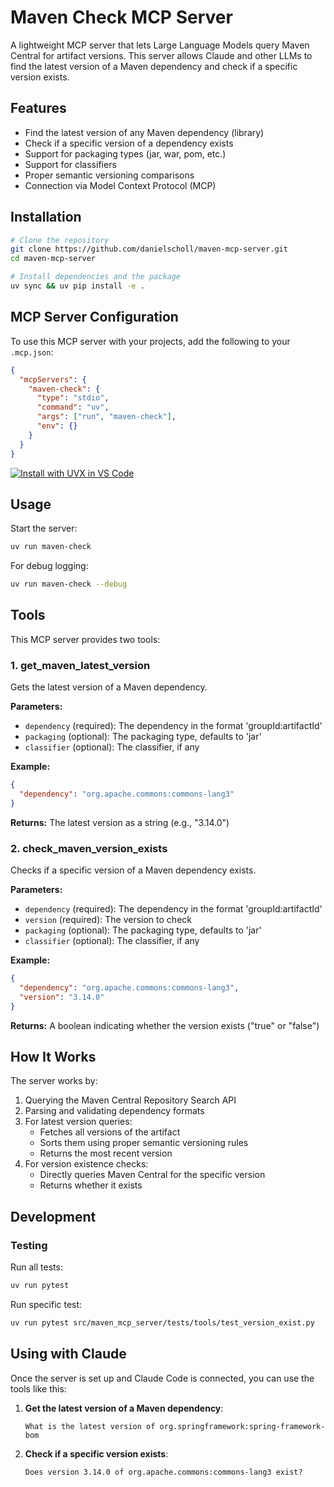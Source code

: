 # Maven Check MCP Server

A lightweight MCP server that lets Large Language Models query Maven Central for artifact versions. This server allows Claude and other LLMs to find the latest version of a Maven dependency and check if a specific version exists.

## Features

- Find the latest version of any Maven dependency (library)
- Check if a specific version of a dependency exists
- Support for packaging types (jar, war, pom, etc.)
- Support for classifiers
- Proper semantic versioning comparisons
- Connection via Model Context Protocol (MCP)

## Installation

```bash
# Clone the repository
git clone https://github.com/danielscholl/maven-mcp-server.git
cd maven-mcp-server

# Install dependencies and the package
uv sync && uv pip install -e .
```

## MCP Server Configuration

To use this MCP server with your projects, add the following to your `.mcp.json`:

```json
{
  "mcpServers": {
    "maven-check": {
      "type": "stdio",
      "command": "uv",
      "args": ["run", "maven-check"],
      "env": {}
    }
  }
}
```

[![Install with UVX in VS Code](https://img.shields.io/badge/VS_Code-UVX-0098FF?style=flat-square&logo=visualstudiocode&logoColor=white)](https://vscode.dev/redirect?url=mcp/install?%7B%22name%22%3A%22maven-check%22%2C%22command%22%3A%22uvx%22%2C%22args%22%3A%5B%22--from%22%2C%22git%2Bhttps%3A%2F%2Fgithub.com%2Fdanielscholl%2Fmaven-mcp-server%40main%22%2C%22maven-check%22%5D%2C%22env%22%3A%7B%7D%7D)

## Usage

Start the server:

```bash
uv run maven-check
```

For debug logging:

```bash
uv run maven-check --debug
```

## Tools

This MCP server provides two tools:

### 1. get_maven_latest_version

Gets the latest version of a Maven dependency.

**Parameters:**
- `dependency` (required): The dependency in the format 'groupId:artifactId'
- `packaging` (optional): The packaging type, defaults to 'jar'
- `classifier` (optional): The classifier, if any

**Example:**
```json
{
  "dependency": "org.apache.commons:commons-lang3"
}
```

**Returns:** The latest version as a string (e.g., "3.14.0")

### 2. check_maven_version_exists

Checks if a specific version of a Maven dependency exists.

**Parameters:**
- `dependency` (required): The dependency in the format 'groupId:artifactId'
- `version` (required): The version to check
- `packaging` (optional): The packaging type, defaults to 'jar'
- `classifier` (optional): The classifier, if any

**Example:**
```json
{
  "dependency": "org.apache.commons:commons-lang3",
  "version": "3.14.0"
}
```

**Returns:** A boolean indicating whether the version exists ("true" or "false")

## How It Works

The server works by:

1. Querying the Maven Central Repository Search API
2. Parsing and validating dependency formats
3. For latest version queries:
   - Fetches all versions of the artifact
   - Sorts them using proper semantic versioning rules
   - Returns the most recent version
4. For version existence checks:
   - Directly queries Maven Central for the specific version
   - Returns whether it exists

## Development

### Testing

Run all tests:
```bash
uv run pytest
```

Run specific test:
```bash
uv run pytest src/maven_mcp_server/tests/tools/test_version_exist.py
```

## Using with Claude

Once the server is set up and Claude Code is connected, you can use the tools like this:

1. **Get the latest version of a Maven dependency**:
   ```
   What is the latest version of org.springframework:spring-framework-bom 
   ```

2. **Check if a specific version exists**:
   ```
   Does version 3.14.0 of org.apache.commons:commons-lang3 exist?
   ```
